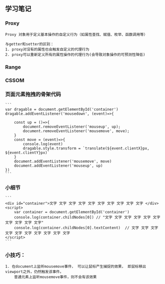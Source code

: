 ## 学习笔记

### Proxy
    Proxy 对象用于定义基本操作的自定义行为（如属性查找、赋值、枚举、函数调用等）

    与getter和setter的区别： 
    1. proxy对没有的属性也会触发自定义的代理行为
    2. proxy可以重新定义所有的属性操作的代理行为(会导致对象操作的可预测性降低)

### Range

### CSSOM

### 页面元素拖拽的骨架代码
    ```
    var dragable = document.getElementById('container')
    dragable.addEventListener('mousedown', (event)=>{

        const up = ()=>{
            document.removeEventListener('mouseup', up);
            document.removeEventListener('mousemove', move);
        }
        const move = (event)=>{
            console.log(event)
            dragable.style.transform = `translate(${event.clientX}px, ${event.clientY}px)`
        }
        document.addEventListener('mousemove', move)
        document.addEventListener('mouseup', up)
    })
    ```

### 小细节
    ```
    <div id="container">文字 文字 文字 文字 文字 文字 文字 文字 文字 文字 </div>
    <script>
        var container = document.getElementById('container')
        console.log(container.childNodes[0]) // "文字 文字 文字 文字 文字 文字 文字 文字 文字 文字"
        console.log(container.childNodes[0].textContent)  // 文字 文字 文字 文字 文字 文字 文字 文字 文字 文字
    </script>
    ```
### 小技巧： 
    1. 在document上监听mousemove事件， 可以让鼠标产生捕捉的效果， 即鼠标移出viewport之外，仍然触发该事件。
        普通元素上监听mousemove事件，则不会有该效果
